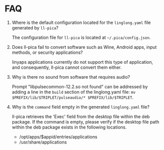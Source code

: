 # FAQ

1. Where is the default configuration located for the `linglong.yaml` file generated by `ll-pica`?

   The configuration file for `ll-pica` is located at `~/.pica/config.json`.
2. Does ll-pica fail to convert software such as Wine, Android apps, input methods, or security applications?

   linyaps applications currently do not support this type of application, and consequently, ll-pica cannot convert them either.
3. Why is there no sound from software that requires audio?

   Prompt "libpulsecommon-12.2.so not found" can be addressed by adding a line in the `build` section of the linglong.yaml file: `mv $PREFIX/lib/$TRIPLET/pulseaudio/* $PREFIX/lib/$TRIPLET`.
4. Why is the `command` field empty in the generated `linglong.yaml` file?

   ll-pica retrieves the 'Exec' field from the desktop file within the deb package. If the command is empty, please verify if the desktop file path
   within the deb package exists in the following locations.

   - /opt/apps/$appid/entries/applications
   - /usr/share/applications
